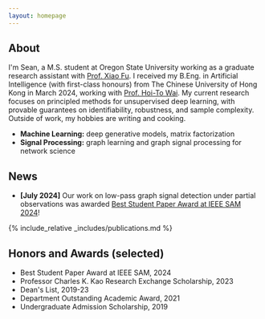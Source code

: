 ```yaml
---
layout: homepage
---
```


## About

I'm Sean, a M.S. student at Oregon State University working as a graduate research assistant with [Prof. Xiao Fu](https://web.engr.oregonstate.edu/~fuxia). I received my B.Eng. in Artificial Intelligence (with first-class honours) from The Chinese University of Hong Kong in March 2024, working with [Prof. Hoi-To Wai](https://www1.se.cuhk.edu.hk/~htwai). My current research focuses on principled methods for unsupervised deep learning, with provable guarantees on identifiability, robustness, and sample complexity. Outside of work, my hobbies are writing and cooking.

- **Machine Learning:** deep generative models, matrix factorization
- **Signal Processing:** graph learning and graph signal processing for network science

## News

- **[July 2024]** Our work on low-pass graph signal detection under partial observations was awarded [Best Student Paper Award at IEEE SAM 2024](./assets/img/sam2024_award.jpg)!

{% include_relative _includes/publications.md %}

## Honors and Awards (selected)

- Best Student Paper Award at IEEE SAM, 2024
- Professor Charles K. Kao Research Exchange Scholarship, 2023
- Dean's List, 2019-23
- Department Outstanding Academic Award, 2021
- Undergraduate Admission Scholarship, 2019

<!-- {% include_relative _includes/services.md %} -->
